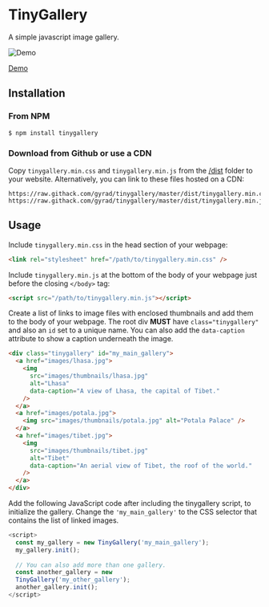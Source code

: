 # TinyGallery

A simple javascript image gallery.

![Demo](tinygallery-screengrab.gif)

[Demo](https://gyrad.github.io/tinygallery/)

## Installation

### From NPM

```console
$ npm install tinygallery
```

### Download from Github or use a CDN

Copy `tinygallery.min.css` and `tinygallery.min.js` from the [/dist](dist/) folder to your website. Alternatively, you can link to these files hosted on a CDN:

```
https://raw.githack.com/gyrad/tinygallery/master/dist/tinygallery.min.css
https://raw.githack.com/gyrad/tinygallery/master/dist/tinygallery.min.js
```

## Usage

Include `tinygallery.min.css` in the head section of your webpage:

```html
<link rel="stylesheet" href="/path/to/tinygallery.min.css" />
```

Include `tinygallery.min.js` at the bottom of the body of your webpage just before the closing `</body>` tag:

```html
<script src="/path/to/tinygallery.min.js"></script>
```

Create a list of links to image files with enclosed thumbnails and add them to the body of your webpage. The root div **MUST** have `class="tinygallery"` and also an `id` set to a unique name. You can also add the `data-caption` attribute to show a caption underneath the image.

```html
<div class="tinygallery" id="my_main_gallery">
  <a href="images/lhasa.jpg">
    <img
      src="images/thumbnails/lhasa.jpg"
      alt="Lhasa"
      data-caption="A view of Lhasa, the capital of Tibet."
    />
  </a>
  <a href="images/potala.jpg">
    <img src="images/thumbnails/potala.jpg" alt="Potala Palace" />
  </a>
  <a href="images/tibet.jpg">
    <img
      src="images/thumbnails/tibet.jpg"
      alt="Tibet"
      data-caption="An aerial view of Tibet, the roof of the world."
    />
  </a>
</div>
```

Add the following JavaScript code after including the tinygallery script, to initialize the gallery. Change the `'my_main_gallery'` to the CSS selector that contains the list of linked images.

<!-- prettier-ignore -->
```js
<script>
  const my_gallery = new TinyGallery('my_main_gallery'); 
  my_gallery.init(); 
  
  // You can also add more than one gallery. 
  const another_gallery = new
  TinyGallery('my_other_gallery'); 
  another_gallery.init();
</script>
```
